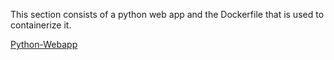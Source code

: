 This section consists of a python web app and the Dockerfile that is used to containerize it.

[Python-Webapp](Python-Webapp/README.md)




